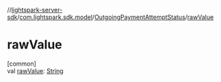 //[lightspark-server-sdk](../../../index.md)/[com.lightspark.sdk.model](../index.md)/[OutgoingPaymentAttemptStatus](index.md)/[rawValue](raw-value.md)

# rawValue

[common]\
val [rawValue](raw-value.md): [String](https://kotlinlang.org/api/latest/jvm/stdlib/kotlin/-string/index.html)
